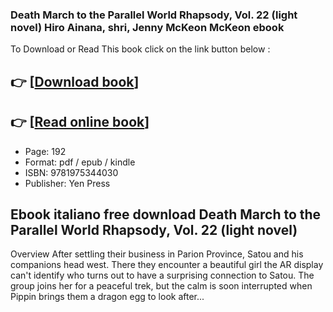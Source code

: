 ### Death March to the Parallel World Rhapsody, Vol. 22 (light novel) Hiro Ainana, shri, Jenny McKeon McKeon ebook

To Download or Read This book click on the link button below :

## 👉  [**[Download book](http://get-pdfs.com/download.php?group=book&from=github.com&id=719215&lnk=1065 "Download book")**]

## 👉  [**[Read online book](http://get-pdfs.com/download.php?group=book&from=github.com&id=719215&lnk=1065 "Read online book")**]


* Page: 192
* Format: pdf / epub / kindle
* ISBN: 9781975344030
* Publisher: Yen Press



## Ebook italiano free download Death March to the Parallel World Rhapsody, Vol. 22 (light novel)


Overview
After settling their business in Parion Province, Satou and his companions head west. There they encounter a beautiful girl the AR display can&#039;t identify who turns out to have a surprising connection to Satou. The group joins her for a peaceful trek, but the calm is soon interrupted when Pippin brings them a dragon egg to look after...



